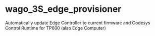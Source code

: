 # wago_3S_edge_provisioner
Automatically update Edge Controller to current firmware and Codesys Control Runtime for TP600 (also Edge Computer)

